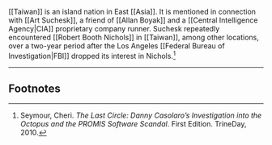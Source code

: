 [[Taiwan]] is an island nation in East [[Asia]]. It is mentioned in connection with [[Art Suchesk]], a friend of [[Allan Boyak]] and a [[Central Intelligence Agency|CIA]] proprietary company runner. Suchesk repeatedly encountered [[Robert Booth Nichols]] in [[Taiwan]], among other locations, over a two-year period after the Los Angeles [[Federal Bureau of Investigation|FBI]] dropped its interest in Nichols.[^1]

---
## Footnotes

[^1]: Seymour, Cheri. *The Last Circle: Danny Casolaro’s Investigation into the Octopus and the PROMIS Software Scandal*. First Edition. TrineDay, 2010.